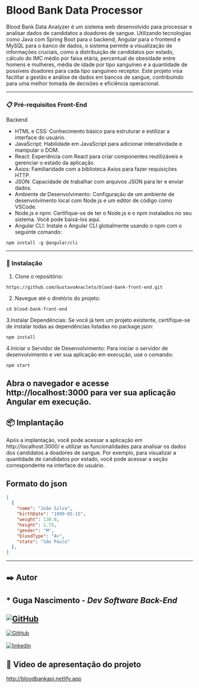 # Blood Bank Data Processor

Blood Bank Data Analyzer é um sistema web desenvolvido para processar e analisar dados de candidatos a doadores de sangue. Utilizando tecnologias como Java com Spring Boot para o backend, Angular para o frontend e MySQL para o banco de dados, o sistema permite a visualização de informações cruciais, como a distribuição de candidatos por estado, cálculo do IMC médio por faixa etária, percentual de obesidade entre homens e mulheres, média de idade por tipo sanguíneo e a quantidade de possíveis doadores para cada tipo sanguíneo receptor. Este projeto visa facilitar a gestão e análise de dados em bancos de sangue, contribuindo para uma melhor tomada de decisões e eficiência operacional.
___

### 📋 Pré-requisitos Front-End 

Backend
- HTML e CSS: Conhecimento básico para estruturar e estilizar a interface do usuário.
- JavaScript: Habilidade em JavaScript para adicionar interatividade e manipular o DOM.
- React: Experiência com React para criar componentes reutilizáveis e gerenciar o estado da aplicação.
- Axios: Familiaridade com a biblioteca Axios para fazer requisições HTTP.
- JSON: Capacidade de trabalhar com arquivos JSON para ler e enviar dados.
- Ambiente de Desenvolvimento: Configuração de um ambiente de desenvolvimento local com Node.js e um editor de código como VSCode.
- Node.js e npm: Certifique-se de ter o Node.js e o npm instalados no seu sistema. Você pode baixá-los aqui.
- Angular CLI: Instale o Angular CLI globalmente usando o npm com o seguinte comando:
```
npm install -g @angular/cli

```

___

### 🔧 Instalação

1. Clone o repositório:
```
https://github.com/GustavoAnacleto/blood-bank-front-end.git
```
2. Navegue até o diretório do projeto:
```
cd blood-bank-front-end
```

3.Instalar Dependências: Se você já tem um projeto existente, certifique-se de instalar todas as dependências listadas no package.json:
```
npm install
```
4.Iniciar o Servidor de Desenvolvimento: Para iniciar o servidor de desenvolvimento e ver sua aplicação em execução, use o comando:
```
npm start
```
## Abra o navegador e acesse http://localhost:3000 para ver sua aplicação Angular em execução.

## 📦 Implantação

Após a implantação, você pode acessar a aplicação em http://localhost:3000/ e utilizar as funcionalidades para analisar os dados dos candidatos a doadores de sangue. Por exemplo, para visualizar a quantidade de candidatos por estado, você pode acessar a seção correspondente na interface do usuário.
## Formato do json
```json
[
  {
    "name": "João Silva",
    "birthDate": "1999-05-15",
    "weight": 130.0,
    "height": 1.75,
    "gender": "M",
    "bloodType": "A+",
    "state": "São Paulo"
  },
]
```
___

## ✒️ Autor
## * **Guga Nascimento** - *Dev Software Back-End* <br> <br>[![GitHub](https://img.shields.io/badge/GitHub-000?style=for-the-badge&logo=github&logoColor=)](https://github.com/GustavoAnacleto)<br>
[![GitHub](https://img.shields.io/badge/GitHub-000?style=for-the-badge&logo=github&logoColor=)](https://github.com/Guga-Nascimento)<br> <br>[![linkedin](https://img.shields.io/badge/linkedin-0A66C2?style=for-the-badge&logo=linkedin&logoColor=white)](https://www.linkedin.com/in/guga-nascimento) 


## 🎁 Video de apresentação do projeto
<a>http://bloodbankapi.netlify.app</a>
